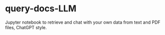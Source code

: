 # query-docs-LLM
Jupyter notebook to retrieve and chat with your own data from text and PDF files, ChatGPT style.
